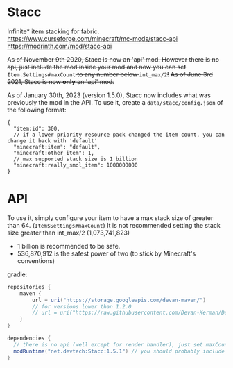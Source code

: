 # Stacc
Infinite* item stacking for fabric. \
https://www.curseforge.com/minecraft/mc-mods/stacc-api \
https://modrinth.com/mod/stacc-api

~~As of November 9th 2020, Stacc is now an 'api' mod. However there is no api, just include the mod inside your mod and now you can set `Item.Settings#maxCount` to any number below `int_max/2`!~~
~~As of June 3rd 2021, Stacc is now **only** an 'api' mod.~~

As of January 30th, 2023 (version 1.5.0), Stacc now includes what was previously the mod in the API. To use it, create a `data/stacc/config.json` of the following format:
```json5
{
  "item:id": 300,
  // if a lower priority resource pack changed the item count, you can change it back with 'default'
  "minecraft:item": "default",
  "minecraft:other_item": 1,
  // max supported stack size is 1 billion
  "minecraft:really_smol_item": 1000000000
}
```

# API
To use it, simply configure your item to have a max stack size of greater than 64. (`Item$Settings#maxCount`)
It is not recommended setting the stack size greater than int_max/2 (1,073,741,823)
 - 1 billion is recommended to be safe.
 - 536,870,912 is the safest power of two (to stick by Minecraft's conventions)

gradle:
```groovy
repositories {
    maven {
        url = uri("https://storage.googleapis.com/devan-maven/")
        // for versions lower than 1.2.0
        // url = uri("https://raw.githubusercontent.com/Devan-Kerman/Devan-Repo/master/")
    }
}

dependencies {
  // there is no api (well except for render handler), just set maxCount in Item$Settings to values over 64
  modRuntime("net.devtech:Stacc:1.5.1") // you should probably include the api though
}
```
